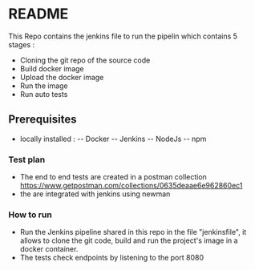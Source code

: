 # README #

This Repo contains the jenkins file to run the pipelin which contains 5 stages : 
* Cloning the git repo of the source code
* Build docker image
* Upload the docker image 
* Run the image 
* Run auto tests

## Prerequisites ##

* locally installed : 
-- Docker
-- Jenkins
-- NodeJs
-- npm

### Test plan ###

* The end to end tests are created in a postman collection https://www.getpostman.com/collections/0635deaae6e962860ec1
* the are integrated with jenkins using newman 

### How to run ###
 
 * Run the Jenkins pipeline shared in this repo in the file "jenkinsfile", it allows to clone the git code, build and run the project's image in a docker container.
 * The tests check endpoints by listening to the port 8080
